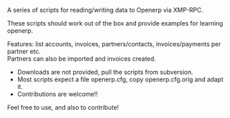 A series of scripts for reading/writing data to Openerp via XMP-RPC.

These scripts should work out of the box and provide examples for learning openerp.

<p> Features: list accounts, invoices, partners/contacts, invoices/payments per partner etc.<br>
Partners can also be imported and invoices created.</p>

<ul>
<li>Downloads are not provided, pull the scripts from subversion.</li>
<li>Most scripts expect a file openerp.cfg, copy openerp.cfg.orig and adapt it.</li>
<li>Contributions are welcome!!</li>
</ul>

<p>Feel free to use, and also to contribute!</p>